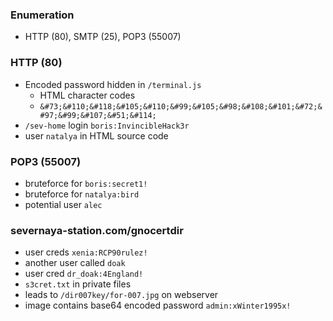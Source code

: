 ### Enumeration
- HTTP (80), SMTP (25), POP3 (55007)
### HTTP (80)
- Encoded password hidden in `/terminal.js`
	- HTML character codes
	- `&#73;&#110;&#118;&#105;&#110;&#99;&#105;&#98;&#108;&#101;&#72;&#97;&#99;&#107;&#51;&#114;`
- `/sev-home` login `boris:InvincibleHack3r`
- user `natalya` in HTML source code
### POP3 (55007)
- bruteforce for `boris:secret1!`
- bruteforce for `natalya:bird`
- potential user `alec`
### severnaya-station.com/gnocertdir
- user creds `xenia:RCP90rulez!`
- another user called `doak`
- user cred `dr_doak:4England!`
- `s3cret.txt` in private files
- leads to `/dir007key/for-007.jpg` on webserver
- image contains base64 encoded password `admin:xWinter1995x!`